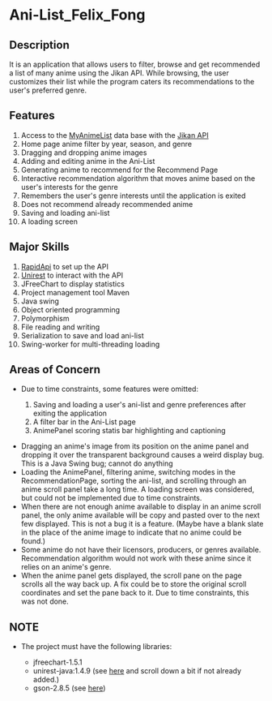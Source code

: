 # Ani-List_Felix_Fong
<h2>Description</h2>
It is an application that allows users to filter, browse and get recommended a list of many anime using the Jikan API. While browsing, the user customizes their list while the program caters its recommendations to the user's preferred genre.

<h2>Features</h2>
<ol>
  <li>Access to the <a href="https://myanimelist.net/">MyAnimeList</a> data base with the <a href="https://jikan.moe/">Jikan API</a></li>
  <li>Home page anime filter by year, season, and genre</li>
  <li>Dragging and dropping anime images</li>
  <li>Adding and editing anime in the Ani-List</li>
  <li>Generating anime to recommend for the Recommend Page</li>
  <li>Interactive recommendation algorithm that moves anime based on the user's interests for the genre</li>
  <li>Remembers the user's genre interests until the application is exited</li>
  <li>Does not recommend already recommended anime</li>
  <li>Saving and loading ani-list</li>
  <li>A loading screen</li>
</ol>

<h2>Major Skills</h2>
<ol>
  <li><a href="https://rapidapi.com/">RapidApi</a> to set up the API</li>
  <li><a href="http://kong.github.io/unirest-java/">Unirest</a> to interact with the API</li>
  <li>JFreeChart to display statistics</li>
  <li>Project management tool Maven</li>
  <li>Java swing</li>
  <li>Object oriented programming</li>
  <li>Polymorphism</li>
  <li>File reading and writing</li>
  <li>Serialization to save and load ani-list</li>
  <li>Swing-worker for multi-threading loading</li>
</ol>

<h2>Areas of Concern</h2>
<ul>
  <li>Due to time constraints, some features were omitted:</li>
<ol>
  <li>Saving and loading a user's ani-list and genre preferences after exiting the application</li>
  <li>A filter bar in the Ani-List page</li>
  <li>AnimePanel scoring statis bar highlighting and captioning</li>
</ol>
</ul>
  
<ul>
  <li>Dragging an anime's image from its position on the anime panel and dropping it over the transparent background causes a weird display bug. This is a Java Swing bug; cannot do anything</li>
  <li>Loading the AnimePanel, filtering anime, switching modes in the RecommendationPage, sorting the ani-list, and scrolling through an anime scroll panel take a long time. A loading screen was considered, but could not be implemented due to time constraints.</li>
  <li>When there are not enough anime available to display in an anime scroll panel, the only anime available will be copy and pasted over to the next few displayed. This is not a bug it is a feature. (Maybe have a blank slate in the place of the anime image to indicate that no anime could be found.)</li>
  <li>Some anime do not have their licensors, producers, or genres available. Recommendation algorithm would not work with these anime since it relies on an anime's genre.</li>
  <li>When the anime panel gets displayed, the scroll pane on the page scrolls all the way back up. A fix could be to store the original scroll coordinates and set the pane back to it. Due to time constraints, this was not done.</li>
</ul>

<h2>NOTE</h2>
<ul>
  <li>The project must have the following libraries:</li>
  <ul>
    <li>jfreechart-1.5.1</li>
    <li>unirest-java:1.4.9 (see <a href="https://rapidapi.com/blog/how-to-use-an-api-with-java/">here</a> and scroll down a bit if not already added.)</li>
    <li>gson-2.8.5 (see <a href="https://github.com/google/gson">here</a>)</li>
  </ul>
</ul>
